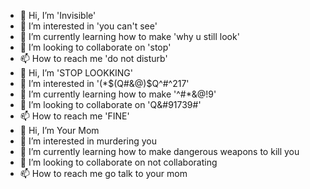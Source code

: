 - 👋 Hi, I’m 'Invisible'
- 👀 I’m interested in 'you can't see'
- 🌱 I’m currently learning how to make 'why u still look'
- 💞️ I’m looking to collaborate on 'stop'
- 📫 How to reach me 'do not disturb'
- 👋 Hi, I’m 'STOP LOOKKING'
- 👀 I’m interested in '(*$(Q#&@)$Q^#^217'
- 🌱 I’m currently learning how to make '^#*&@!9'
- 💞️ I’m looking to collaborate on 'Q&#91739#'
- 📫 How to reach me 'FINE'
- 👋 Hi, I’m Your Mom
- 👀 I’m interested in murdering you
- 🌱 I’m currently learning how to make dangerous weapons to kill you
- 💞️ I’m looking to collaborate on not collaborating
- 📫 How to reach me go talk to your mom



<!---
Yuti0802/Yuti0802 is a ✨ special ✨ repository because its `README.md` (this file) appears on your GitHub profile.
You can click the Preview link to take a look at your changes.
--->
